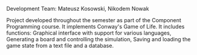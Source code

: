 Development Team:
Mateusz Kosowski,
Nikodem Nowak

Project developed throughout the semester as part of the Component Programming course. It implements Conway's Game of Life. It includes functions: Graphical interface with support for various languages, Generating a board and controlling the simulation, Saving and loading the game state from a text file and a database.
